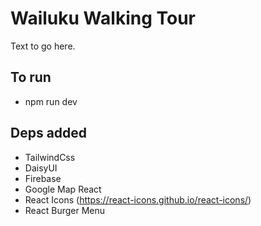 
# Wailuku Walking Tour

Text to go here.

## To run

- npm run dev

## Deps added

- TailwindCss
- DaisyUI
- Firebase
- Google Map React
- React Icons (https://react-icons.github.io/react-icons/)
- React Burger Menu